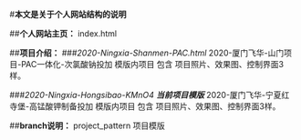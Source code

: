 #**本文是关于个人网站结构的说明**

##**个人网站主页：**
index.html  

##**项目介绍：**
###*2020-Ningxia-Shanmen-PAC.html*
2020-厦门飞华-山门项目-PAC一体化-次氯酸钠投加
模版内项目 包含 项目照片、效果图、控制界面3样。

###*2020-Ningxia-Hongsibao-KMnO4*
***当前项目模版***
2020-厦门飞华-宁夏红寺堡-高锰酸钾制备投加
模版内项目 包含 项目照片、效果图、控制界面3样。

##**branch说明：**
project_pattern  项目模版